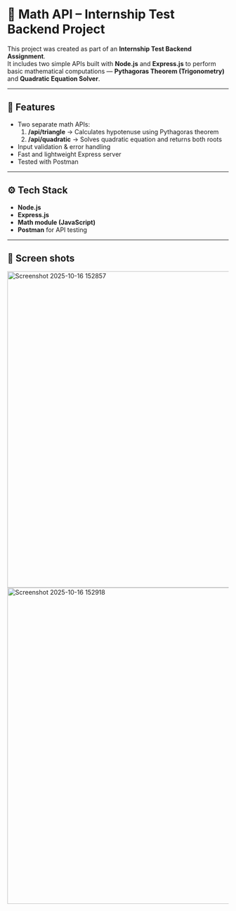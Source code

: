 # 🧠 Math API – Internship Test Backend Project

This project was created as part of an **Internship Test Backend Assignment**.  
It includes two simple APIs built with **Node.js** and **Express.js** to perform basic mathematical computations — **Pythagoras Theorem (Trigonometry)** and **Quadratic Equation Solver**.

---

## 🚀 Features
- Two separate math APIs:
  1. **/api/triangle** → Calculates hypotenuse using Pythagoras theorem  
  2. **/api/quadratic** → Solves quadratic equation and returns both roots  
- Input validation & error handling  
- Fast and lightweight Express server  
- Tested with Postman  

---

## ⚙️ Tech Stack
- **Node.js**  
- **Express.js**  
- **Math module (JavaScript)**  
- **Postman** for API testing  

---

## 📂 Screen shots

<img width="1366" height="720" alt="Screenshot 2025-10-16 152857" src="https://github.com/user-attachments/assets/1363769c-3d7b-4e9a-88ac-6a9e1e2d2d2c" />

<img width="1366" height="720" alt="Screenshot 2025-10-16 152918" src="https://github.com/user-attachments/assets/1ae02c51-46ef-4701-86a9-22fe9024503e" />


